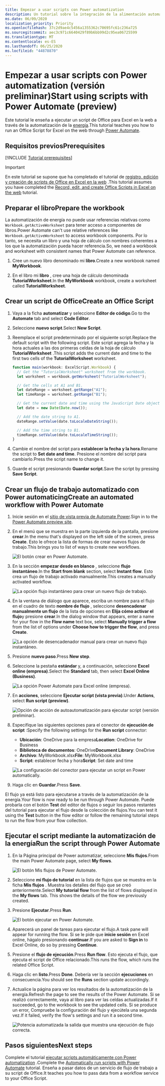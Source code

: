 ```yaml
---
title: Empezar a usar scripts con Power automatization
description: Un tutorial sobre la integración de la alimentación automatizada con scripts de Office mediante un desencadenador manual.
ms.date: 06/09/2020
localization_priority: Priority
ms.openlocfilehash: 37c2d9ae4c5456a1355362c70695fc61c236a725
ms.sourcegitcommit: aec3c971c6640429f89b6bb99d2c95ea06725599
ms.translationtype: MT
ms.contentlocale: es-ES
ms.lasthandoff: 06/25/2020
ms.locfileid: "44878870"
---
```

# <a name="start-using-scripts-with-power-automate-preview"></a><span data-ttu-id="df435-103">Empezar a usar scripts con Power automatization (versión preliminar)</span><span class="sxs-lookup"><span data-stu-id="df435-103">Start using scripts with Power Automate (preview)</span></span>

<span data-ttu-id="df435-104">Este tutorial le enseña a ejecutar un script de Office para Excel en la web a través de la automatización de la [energía](https://flow.microsoft.com).</span><span class="sxs-lookup"><span data-stu-id="df435-104">This tutorial teaches you how to run an Office Script for Excel on the web through [Power Automate](https://flow.microsoft.com).</span></span>

## <a name="prerequisites"></a><span data-ttu-id="df435-105">Requisitos previos</span><span class="sxs-lookup"><span data-stu-id="df435-105">Prerequisites</span></span>

[!INCLUDE [Tutorial prerequisites](../includes/tutorial-prerequisites.md)]

> [!IMPORTANT]
> <span data-ttu-id="df435-106">En este tutorial se supone que ha completado el tutorial de [registro, edición y creación de scripts de Office en Excel en la web](excel-tutorial.md) .</span><span class="sxs-lookup"><span data-stu-id="df435-106">This tutorial assumes you have completed the [Record, edit, and create Office Scripts in Excel on the web](excel-tutorial.md) tutorial.</span></span>

## <a name="prepare-the-workbook"></a><span data-ttu-id="df435-107">Preparar el libro</span><span class="sxs-lookup"><span data-stu-id="df435-107">Prepare the workbook</span></span>

<span data-ttu-id="df435-108">La automatización de energía no puede usar referencias relativas como `Workbook.getActiveWorksheet` para tener acceso a componentes de libros.</span><span class="sxs-lookup"><span data-stu-id="df435-108">Power Automate can't use relative references like `Workbook.getActiveWorksheet` to access workbook components.</span></span> <span data-ttu-id="df435-109">Por lo tanto, se necesita un libro y una hoja de cálculo con nombres coherentes a los que la automatización pueda hacer referencia.</span><span class="sxs-lookup"><span data-stu-id="df435-109">So, we need a workbook and worksheet with consistent names that Power Automate can reference.</span></span>

1. <span data-ttu-id="df435-110">Cree un nuevo libro denominado mi **libro**.</span><span class="sxs-lookup"><span data-stu-id="df435-110">Create a new workbook named **MyWorkbook**.</span></span>

2. <span data-ttu-id="df435-111">En el libro mi **libro** , cree una hoja de cálculo denominada **TutorialWorksheet**.</span><span class="sxs-lookup"><span data-stu-id="df435-111">In the **MyWorkbook** workbook, create a worksheet called **TutorialWorksheet**.</span></span>

## <a name="create-an-office-script"></a><span data-ttu-id="df435-112">Crear un script de Office</span><span class="sxs-lookup"><span data-stu-id="df435-112">Create an Office Script</span></span>

1. <span data-ttu-id="df435-113">Vaya a la ficha **automatizar** y seleccione **Editor de código**.</span><span class="sxs-lookup"><span data-stu-id="df435-113">Go to the **Automate** tab and select **Code Editor**.</span></span>

2. <span data-ttu-id="df435-114">Seleccione **nuevo script**.</span><span class="sxs-lookup"><span data-stu-id="df435-114">Select **New Script**.</span></span>

3. <span data-ttu-id="df435-115">Reemplace el script predeterminado por el siguiente script.</span><span class="sxs-lookup"><span data-stu-id="df435-115">Replace the default script with the following script.</span></span> <span data-ttu-id="df435-116">Este script agrega la fecha y la hora actuales a las dos primeras celdas de la hoja de cálculo **TutorialWorksheet** .</span><span class="sxs-lookup"><span data-stu-id="df435-116">This script adds the current date and time to the first two cells of the **TutorialWorksheet** worksheet.</span></span>

    ```TypeScript
    function main(workbook: ExcelScript.Workbook) {
      // Get the "TutorialWorksheet" worksheet from the workbook.
      let worksheet = workbook.getWorksheet("TutorialWorksheet");

      // Get the cells at A1 and B1.
      let dateRange = worksheet.getRange("A1");
      let timeRange = worksheet.getRange("B1");

      // Get the current date and time using the JavaScript Date object.
      let date = new Date(Date.now());

      // Add the date string to A1.
      dateRange.setValue(date.toLocaleDateString());

      // Add the time string to B1.
      timeRange.setValue(date.toLocaleTimeString());
    }
    ```

4. <span data-ttu-id="df435-117">Cambie el nombre del script para **establecer la fecha y la hora**.</span><span class="sxs-lookup"><span data-stu-id="df435-117">Rename the script to **Set date and time**.</span></span> <span data-ttu-id="df435-118">Presione el nombre del script para cambiarlo.</span><span class="sxs-lookup"><span data-stu-id="df435-118">Press the script name to change it.</span></span>

5. <span data-ttu-id="df435-119">Guarde el script presionando **Guardar script**.</span><span class="sxs-lookup"><span data-stu-id="df435-119">Save the script by pressing **Save Script**.</span></span>

## <a name="create-an-automated-workflow-with-power-automate"></a><span data-ttu-id="df435-120">Crear un flujo de trabajo automatizado con Power automaticing</span><span class="sxs-lookup"><span data-stu-id="df435-120">Create an automated workflow with Power Automate</span></span>

1. <span data-ttu-id="df435-121">Inicie sesión en el [sitio de vista previa de Automate Power](https://flow.microsoft.com).</span><span class="sxs-lookup"><span data-stu-id="df435-121">Sign in to the [Power Automate preview site](https://flow.microsoft.com).</span></span>

2. <span data-ttu-id="df435-122">En el menú que se muestra en la parte izquierda de la pantalla, presione **crear**.</span><span class="sxs-lookup"><span data-stu-id="df435-122">In the menu that's displayed on the left side of the screen, press **Create**.</span></span> <span data-ttu-id="df435-123">Esto le ofrece la lista de formas de crear nuevos flujos de trabajo.</span><span class="sxs-lookup"><span data-stu-id="df435-123">This brings you to list of ways to create new workflows.</span></span>

    ![El botón crear en Power Automate.](../images/power-automate-tutorial-1.png)

3. <span data-ttu-id="df435-125">En la sección **empezar desde en blanco** , seleccione **flujo instantáneo**.</span><span class="sxs-lookup"><span data-stu-id="df435-125">In the **Start from blank** section, select **Instant flow**.</span></span> <span data-ttu-id="df435-126">Esto crea un flujo de trabajo activado manualmente.</span><span class="sxs-lookup"><span data-stu-id="df435-126">This creates a manually activated workflow.</span></span>

    ![La opción flujo instantáneo para crear un nuevo flujo de trabajo.](../images/power-automate-tutorial-2.png)

4. <span data-ttu-id="df435-128">En la ventana de diálogo que aparece, escriba un nombre para el flujo en el cuadro de texto **nombre de flujo** , seleccione **desencadenar manualmente un flujo** de la lista de opciones en **Elija cómo activar el flujo**y presione **crear**.</span><span class="sxs-lookup"><span data-stu-id="df435-128">In the dialog window that appears, enter a name for your flow in the **Flow name** text box, select **Manually trigger a flow** from the list of options under **Choose how to trigger the flow**, and press **Create**.</span></span>

    ![La opción de desencadenador manual para crear un nuevo flujo instantáneo.](../images/power-automate-tutorial-3.png)

5. <span data-ttu-id="df435-130">Presione **nuevo paso**.</span><span class="sxs-lookup"><span data-stu-id="df435-130">Press **New step**.</span></span>

6. <span data-ttu-id="df435-131">Seleccione la pestaña **estándar** y, a continuación, seleccione **Excel online (empresa)**.</span><span class="sxs-lookup"><span data-stu-id="df435-131">Select the **Standard** tab, then select **Excel Online (Business)**.</span></span>

    ![La opción Power Automate para Excel online (empresa).](../images/power-automate-tutorial-4.png)

7. <span data-ttu-id="df435-133">En **acciones**, seleccione **Ejecutar script (vista previa)**.</span><span class="sxs-lookup"><span data-stu-id="df435-133">Under **Actions**, select **Run script (preview)**.</span></span>

    ![Opción de acción de autoautomatización para ejecutar script (versión preliminar).](../images/power-automate-tutorial-5.png)

8. <span data-ttu-id="df435-135">Especifique las siguientes opciones para el conector de **ejecución de script** :</span><span class="sxs-lookup"><span data-stu-id="df435-135">Specify the following settings for the **Run script** connector:</span></span>

    - <span data-ttu-id="df435-136">**Ubicación**: OneDrive para la empresa</span><span class="sxs-lookup"><span data-stu-id="df435-136">**Location**: OneDrive for Business</span></span>
    - <span data-ttu-id="df435-137">**Biblioteca de documentos**: OneDrive</span><span class="sxs-lookup"><span data-stu-id="df435-137">**Document Library**: OneDrive</span></span>
    - <span data-ttu-id="df435-138">**Archivo**: MyWorkbook.xlsx</span><span class="sxs-lookup"><span data-stu-id="df435-138">**File**: MyWorkbook.xlsx</span></span>
    - <span data-ttu-id="df435-139">**Script**: establecer fecha y hora</span><span class="sxs-lookup"><span data-stu-id="df435-139">**Script**: Set date and time</span></span>

    ![La configuración del conector para ejecutar un script en Power automatically.](../images/power-automate-tutorial-6.png)

9. <span data-ttu-id="df435-141">Haga clic en **Guardar**.</span><span class="sxs-lookup"><span data-stu-id="df435-141">Press **Save**.</span></span>

<span data-ttu-id="df435-142">El flujo ya está listo para ejecutarse a través de la automatización de la energía.</span><span class="sxs-lookup"><span data-stu-id="df435-142">Your flow is now ready to be run through Power Automate.</span></span> <span data-ttu-id="df435-143">Puede probarla con el botón **Test** del editor de flujos o seguir los pasos restantes del tutorial para ejecutar el flujo desde la colección de flujos.</span><span class="sxs-lookup"><span data-stu-id="df435-143">You can test it using the **Test** button in the flow editor or follow the remaining tutorial steps to run the flow from your flow collection.</span></span>

## <a name="run-the-script-through-power-automate"></a><span data-ttu-id="df435-144">Ejecutar el script mediante la automatización de la energía</span><span class="sxs-lookup"><span data-stu-id="df435-144">Run the script through Power Automate</span></span>

1. <span data-ttu-id="df435-145">En la Página principal de Power automatizar, seleccione **Mis flujos**.</span><span class="sxs-lookup"><span data-stu-id="df435-145">From the main Power Automate page, select **My flows**.</span></span>

    ![El botón Mis flujos de Power Automate.](../images/power-automate-tutorial-7.png)

2. <span data-ttu-id="df435-147">Seleccione **mi flujo de tutorial** en la lista de flujos que se muestra en la ficha **Mis flujos** . Muestra los detalles del flujo que se creó anteriormente.</span><span class="sxs-lookup"><span data-stu-id="df435-147">Select **My tutorial flow** from the list of flows displayed in the **My flows** tab. This shows the details of the flow we previously created.</span></span>

3. <span data-ttu-id="df435-148">Presione **Ejecutar**.</span><span class="sxs-lookup"><span data-stu-id="df435-148">Press **Run**.</span></span>

    ![El botón ejecutar en Power Automate.](../images/power-automate-tutorial-8.png)

4. <span data-ttu-id="df435-150">Aparecerá un panel de tareas para ejecutar el flujo.</span><span class="sxs-lookup"><span data-stu-id="df435-150">A task pane will appear for running the flow.</span></span> <span data-ttu-id="df435-151">Si se le pide que **inicie sesión** en Excel online, hágalo presionando **continuar**.</span><span class="sxs-lookup"><span data-stu-id="df435-151">If you are asked to **Sign in** to Excel Online, do so by pressing **Continue**.</span></span>

5. <span data-ttu-id="df435-152">Presione el **flujo de ejecución**.</span><span class="sxs-lookup"><span data-stu-id="df435-152">Press **Run flow**.</span></span> <span data-ttu-id="df435-153">Esto ejecuta el flujo, que ejecuta el script de Office relacionado.</span><span class="sxs-lookup"><span data-stu-id="df435-153">This runs the flow, which runs the related Office Script.</span></span>

6. <span data-ttu-id="df435-154">Haga clic en **listo**.</span><span class="sxs-lookup"><span data-stu-id="df435-154">Press **Done**.</span></span> <span data-ttu-id="df435-155">Debería ver la sección **ejecuciones** en consecuencia.</span><span class="sxs-lookup"><span data-stu-id="df435-155">You should see the **Runs** section update accordingly.</span></span>

7. <span data-ttu-id="df435-156">Actualice la página para ver los resultados de la automatización de la energía.</span><span class="sxs-lookup"><span data-stu-id="df435-156">Refresh the page to see the results of the Power Automate.</span></span> <span data-ttu-id="df435-157">Si se realizó correctamente, vaya al libro para ver las celdas actualizadas.</span><span class="sxs-lookup"><span data-stu-id="df435-157">If it succeeded, go to the workbook to see the updated cells.</span></span> <span data-ttu-id="df435-158">Si se produce un error, Compruebe la configuración del flujo y ejecútela una segunda vez.</span><span class="sxs-lookup"><span data-stu-id="df435-158">If it failed, verify the flow's settings and run it a second time.</span></span>

    ![Potencia automatizada la salida que muestra una ejecución de flujo correcta.](../images/power-automate-tutorial-9.png)

## <a name="next-steps"></a><span data-ttu-id="df435-160">Pasos siguientes</span><span class="sxs-lookup"><span data-stu-id="df435-160">Next steps</span></span>

<span data-ttu-id="df435-161">Complete el tutorial [ejecutar scripts automáticamente con Power automatization](excel-power-automate-trigger.md) .</span><span class="sxs-lookup"><span data-stu-id="df435-161">Complete the [Automatically run scripts with Power Automate](excel-power-automate-trigger.md) tutorial.</span></span> <span data-ttu-id="df435-162">Enseña a pasar datos de un servicio de flujo de trabajo a su script de Office.</span><span class="sxs-lookup"><span data-stu-id="df435-162">It teaches you how to pass data from a workflow service to your Office Script.</span></span>

